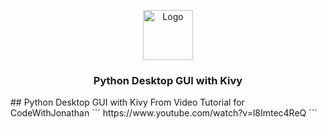 <p align="center">
  <a href="#">
    <img src="https://play-lh.googleusercontent.com/hdyawO5wl5afhOe2s-k_8iagjv53pZAiSiQiq1iLwWVi7XEmaX-OVEIQ2EfKOooEkCs" alt="Logo" width="80" height="80">
  </a>

  <h3 align="center">Python Desktop GUI with Kivy</h3>
## Python Desktop GUI with Kivy
From Video Tutorial for CodeWithJonathan
```
https://www.youtube.com/watch?v=l8Imtec4ReQ
```